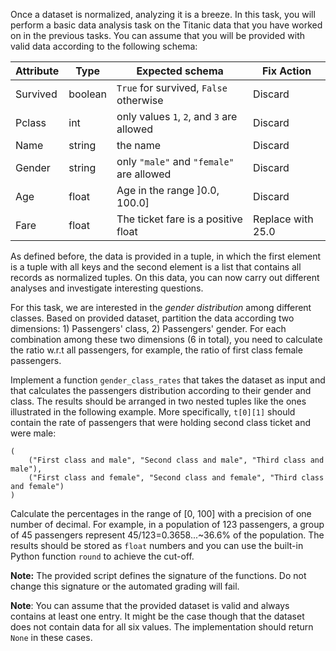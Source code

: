 
Once a dataset is normalized, analyzing it is a breeze. In this task, you will perform a basic data analysis task on the Titanic data that you have worked on in the previous tasks. You can assume that you will be provided with valid data according to the following schema:

| Attribute |Type   |Expected schema                            | Fix Action
|-----------|-------|-------------------------------------------|-------
| Survived  |boolean| `True` for survived, `False` otherwise    | Discard
| Pclass    |int    | only values `1`, `2`, and `3` are allowed | Discard
| Name      |string | the name                                  | Discard
| Gender    |string | only `"male"` and `"female"` are allowed  | Discard
| Age       |float  | Age in the range \]0.0, 100.0]            | Discard
| Fare      |float  | The ticket fare is a positive float       | Replace with 25.0

As defined before, the data is provided in a tuple, in which the first element is a tuple with all keys and the second element is a list that contains all records as normalized tuples. On this data, you can now carry out different analyses and investigate interesting questions.


For this task, we are interested in the *gender distribution* among different classes. Based on provided dataset, partition the data according two dimensions: 1) Passengers' class, 2) Passengers' gender. For each combination among these two dimensions (6 in total), you need to calculate the ratio w.r.t all passengers, for example, the ratio of first class female passengers. 



Implement a function `gender_class_rates` that takes the dataset as input and that calculates the passengers distribution according to their gender and class. The results should be arranged in two nested tuples like the ones illustrated in the following example. More specifically, `t[0][1]` should contain the rate of passengers that were holding second class ticket and were male:

    (
    	("First class and male", "Second class and male", "Third class and male"),
    	("First class and female", "Second class and female", "Third class and female")
    )

Calculate the percentages in the range of [0, 100] with a precision of one number of decimal. For example, in a population of 123 passengers, a group of 45 passengers represent 45/123=0.3658...~36.6% of the population. The results should be stored as `float` numbers and you can use the built-in Python function `round` to achieve the cut-off.


**Note:** The provided script defines the signature of the functions. Do not change this signature or the automated grading will fail.

**Note**: You can assume that the provided dataset is valid and always contains at least one entry. It might be the case though that the dataset does not contain data for all six values. The implementation should return `None` in these cases.
